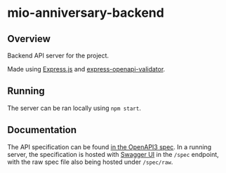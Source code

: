 # mio-anniversary-backend

## Overview

Backend API server for the project.

Made using [Express.js](https://expressjs.com/) and [express-openapi-validator](https://github.com/cdimascio/express-openapi-validator).

## Running

The server can be ran locally using `npm start`.

## Documentation

The API specification can be found [in the OpenAPI3 spec](api/api-spec.yaml). In a running server, the specification is hosted with [Swagger UI](https://swagger.io/tools/swagger-ui/) in the `/spec` endpoint, with the raw spec file also being hosted under `/spec/raw`.